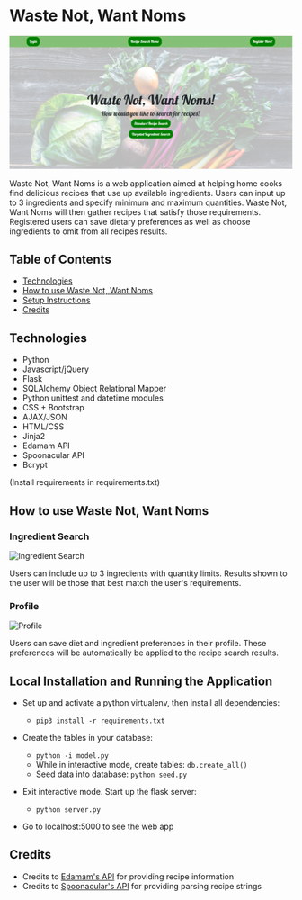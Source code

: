 # Waste Not, Want Noms

![Homepage](/static/img/docs/homepage.png)

Waste Not, Want Noms is a web application aimed at helping home cooks find delicious recipes that use up available ingredients.  Users can input up to 3 ingredients and specify minimum and maximum quantities.  Waste Not, Want Noms will then gather recipes that satisfy those requirements.  Registered users can save dietary preferences as well as choose ingredients to omit from all recipes results.

## Table of Contents
* [Technologies](#technologies)
* [How to use Waste Not, Want Noms](#use)
* [Setup Instructions](#setup)
* [Credits](#credits)

## <a name="technologies"></a>Technologies
* Python
* Javascript/jQuery
* Flask
* SQLAlchemy Object Relational Mapper
* Python unittest and datetime modules
* CSS + Bootstrap
* AJAX/JSON
* HTML/CSS
* Jinja2
* Edamam API
* Spoonacular API
* Bcrypt

(Install requirements in requirements.txt)

## <a name="use"></a>How to use Waste Not, Want Noms

### Ingredient Search

![Ingredient Search](/static/img/README/ingredient_search.png)

Users can include up to 3 ingredients with quantity limits.  Results shown to 
the user will be those that best match the user's requirements.

### Profile

![Profile](/static/img/README/user_profile.png)

Users can save diet and ingredient preferences in their profile.  These preferences
will be automatically be applied to the recipe search results.

## <a name="use"></a>Local Installation and Running the Application

* Set up and activate a python virtualenv, then install all dependencies:
    * `pip3 install -r requirements.txt`
  
* Create the tables in your database:
    * `python -i model.py`
    * While in interactive mode, create tables: `db.create_all()`
    * Seed data into database: `python seed.py`
    
* Exit interactive mode. Start up the flask server:
    * `python server.py`

* Go to localhost:5000 to see the web app

## <a name="credits"></a>Credits
* Credits to [Edamam's API](https://developer.edamam.com/) for providing recipe information
* Credits to [Spoonacular's API](https://spoonacular.com/) for providing parsing recipe strings
